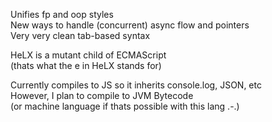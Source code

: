 Unifies fp and oop styles  
New ways to handle (concurrent) async flow and pointers  
Very very clean tab-based syntax  
  
HeLX is a mutant child of ECMAScript  
(thats what the e in HeLX stands for)  

Currently compiles to JS so it inherits console.log, JSON, etc  
However, I plan to compile to JVM Bytecode  
(or machine language if thats possible with this lang .-.)
